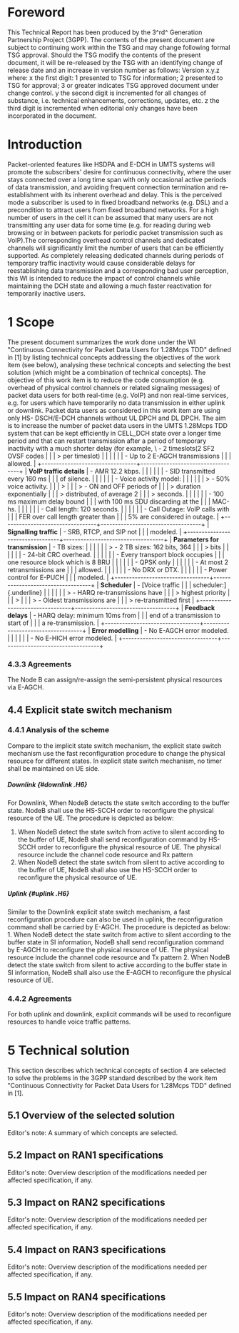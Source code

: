 # Foreword
This Technical Report has been produced by the 3^rd^ Generation Partnership
Project (3GPP).
The contents of the present document are subject to continuing work within the
TSG and may change following formal TSG approval. Should the TSG modify the
contents of the present document, it will be re-released by the TSG with an
identifying change of release date and an increase in version number as
follows:
Version x.y.z
where:
x the first digit:
1 presented to TSG for information;
2 presented to TSG for approval;
3 or greater indicates TSG approved document under change control.
y the second digit is incremented for all changes of substance, i.e. technical
enhancements, corrections, updates, etc.
z the third digit is incremented when editorial only changes have been
incorporated in the document.
# Introduction
Packet-oriented features like HSDPA and E-DCH in UMTS systems will promote the
subscribers' desire for continuous connectivity, where the user stays
connected over a long time span with only occasional active periods of data
transmission, and avoiding frequent connection termination and re-
establishment with its inherent overhead and delay.
This is the perceived mode a subscriber is used to in fixed broadband networks
(e.g. DSL) and a precondition to attract users from fixed broadband networks.
For a high number of users in the cell it can be assumed that many users are
not transmitting any user data for some time (e.g. for reading during web
browsing or in between packets for periodic packet transmission such as
VoIP).The corresponding overhead control channels and dedicated channels will
significantly limit the number of users that can be efficiently supported.
As completely releasing dedicated channels during periods of temporary traffic
inactivity would cause considerable delays for reestablishing data
transmission and a corresponding bad user perception, this WI is intended to
reduce the impact of control channels while maintaining the DCH state and
allowing a much faster reactivation for temporarily inactive users.
# 1 Scope
The present document summarizes the work done under the WI \"Continuous
Connectivity for Packet Data Users for 1.28Mcps TDD\" defined in [1] by
listing technical concepts addressing the objectives of the work item (see
below), analysing these technical concepts and selecting the best solution
(which might be a combination of technical concepts).
The objective of this work item is to reduce the code consumption (e.g.
overhead of physical control channels or related signaling messages) of packet
data users for both real-time (e.g. VoIP) and non real-time services, e.g. for
users which have temporarily no data transmission in either uplink or
downlink. Packet data users as considered in this work item are using only HS-
DSCH/E-DCH channels without UL DPCH and DL DPCH.
The aim is to increase the number of packet data users in the UMTS 1.28Mcps
TDD system that can be kept efficiently in CELL_DCH state over a longer time
period and that can restart transmission after a period of temporary
inactivity with a much shorter delay (for example, \ \- 2 timeslots(2 SF2 OVSF codes | | | > per timeslot) | | | | | | - Up to 2 E-AGCH transmissions | | | allowed. | +---------------------------------+-----------------------------------+ | **VoIP traffic details** | - AMR 12.2 kbps. | | | | | | - SID transmitted every 160 ms | | | of silence. | | | | | | - Voice activity model: | | | | | | > \- 50% voice activity. | | | > | | | > \- ON and OFF periods of | | | > duration exponentially | | | > distributed, of average 2 | | | > seconds. | | | | | | - 100 ms maximum delay bound | | | with 100 ms SDU discarding at the | | | MAC-hs. | | | | | | - Call length: 120 seconds. | | | | | | - Call Outage: VoIP calls with | | | FER over call length greater than | | | 5% are considered in outage. | +---------------------------------+-----------------------------------+ | **Signalling traffic** | - SRB, RTCP, and SIP not | | | modeled. | +---------------------------------+-----------------------------------+ | **Parameters for transmission** | - TB sizes: | | | | | | > \- 2 TB sizes: 162 bits, 364 | | | > bits | | | | | | - 24-bit CRC overhead. | | | | | | - Every transport block occupies | | | one resource block which is 8 BRU | | | | | | - QPSK only | | | | | | - At most 2 retransmissions are | | | allowed. | | | | | | - No DRX or DTX. | | | | | | - Power control for E-PUCH | | | modeled. | +---------------------------------+-----------------------------------+ | **Scheduler** | - [Voice traffic | | | scheduler:]{.underline} | | | | | | > \- HARQ re-transmissions have | | | > highest priority | | | > | | | > \- Oldest transmissions are | | | > re-transmitted first | +---------------------------------+-----------------------------------+ | **Feedback delays** | - HARQ delay: minimum 10ms from | | | end of a transmission to start of | | | a re-transmission. | +---------------------------------+-----------------------------------+ | **Error modelling** | - No E-AGCH error modeled. | | | | | | - No E-HICH error modeled. | +---------------------------------+-----------------------------------+
### 4.3.3 Agreements
The Node B can assign/re-assign the semi-persistent physical resources via
E-AGCH.
## 4.4 Explicit state switch mechanism
### 4.4.1 Analysis of the scheme
Compare to the implicit state switch mechanism, the explicit state switch
mechanism use the fast reconfiguration procedure to change the physical
resource for different states. In explicit state switch mechanism, no timer
shall be maintained on UE side.
##### **Downlink** {#downlink .H6}
For Downlink, When NodeB detects the state switch according to the buffer
state. NodeB shall use the HS-SCCH order to reconfigure the physical resource
of the UE. The procedure is depicted as below:
1) When NodeB detect the state switch from active to silent according to the
buffer of UE, NodeB shall send reconfiguration command by HS-SCCH order to
reconfigure the physical resource of UE. The physical resource include the
channel code resource and Rx pattern
2) When NodeB detect the state switch from silent to active according to the
buffer of UE, NodeB shall also use the HS-SCCH order to reconfigure the
physical resource of UE.
##### **Uplink** {#uplink .H6}
Similar to the Downlink explicit state switch mechanism, a fast
reconfiguration procedure can also be used in uplink, the reconfiguration
command shall be carried by E-AGCH. The procedure is depicted as below:
1\. When NodeB detect the state switch from active to silent according to the
buffer state in SI information, NodeB shall send reconfiguration command by
E-AGCH to reconfigure the physical resource of UE. The physical resource
include the channel code resource and Tx pattern
2\. When NodeB detect the state switch from silent to active according to the
buffer state in SI information, NodeB shall also use the E-AGCH to reconfigure
the physical resource of UE.
### 4.4.2 Agreements
For both uplink and downlink, explicit commands will be used to reconfigure
resources to handle voice traffic patterns.
# 5 Technical solution
This section describes which technical concepts of section 4 are selected to
solve the problems in the 3GPP standard described by the work item
\"Continuous Connectivity for Packet Data Users for 1.28Mcps TDD\" defined in
[1].
## 5.1 Overview of the selected solution
Editor's note: A summary of which concepts are selected.
## 5.2 Impact on RAN1 specifications
Editor's note: Overview description of the modifications needed per affected
specification, if any.
## 5.3 Impact on RAN2 specifications
Editor's note: Overview description of the modifications needed per affected
specification, if any.
## 5.4 Impact on RAN3 specifications
Editor's note: Overview description of the modifications needed per affected
specification, if any.
## 5.5 Impact on RAN4 specifications
Editor's note: Overview description of the modifications needed per affected
specification, if any.
#